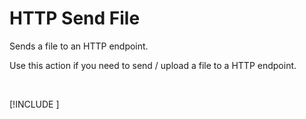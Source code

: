 # HTTP Send File

Sends a file to an HTTP endpoint.  

Use this action if you need to send / upload a file to a HTTP endpoint.

<br/>

[!INCLUDE [](./__videos.md)]